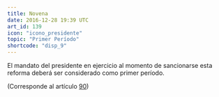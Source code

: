 ```yaml
---
title: Novena
date: 2016-12-28 19:39 UTC
art_id: 139
icon: "icono_presidente"
topic: "Primer Período"
shortcode: "disp_9"
---
```

El mandato del presidente en ejercicio al momento de sancionarse esta reforma deberá ser considerado como primer período.

(Corresponde al artículo [90](#art_90))
